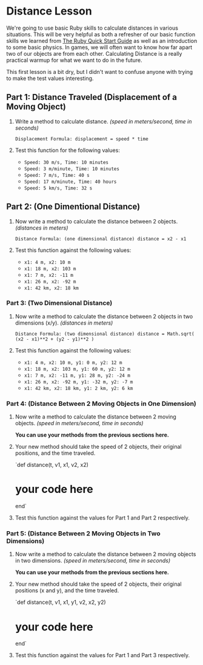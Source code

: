 # Distance Lesson

We're going to use basic Ruby skills to calculate distances in various situations. This will be very helpful as both a refresher of our basic function skills we learned from [The Ruby Quick Start Guide](http://www.ruby-lang.org/en/documentation/quickstart/4/) as well as an introduction to some basic physics. In games, we will often want to know how far apart two of our objects are from each other. Calculating Distance is a really practical warmup for what we want to do in the future.

This first lesson is a bit dry, but I didn't want to confuse anyone with trying to make the test values interesting.

## Part 1: Distance Traveled (Displacement of a Moving Object)

1. Write a method to calculate distance. *(speed in meters/second, time in seconds)*

    `Displacement Formula:
    displacement = speed * time`

2. Test this function for the following values:

    * `Speed: 30 m/s, Time: 10 minutes`
    * `Speed: 3 m/minute, Time: 10 minutes`
    * `Speed: 7 m/s, Time: 40 s`
    * `Speed: 17 m/minute, Time: 40 hours`
    * `Speed: 5 km/s, Time: 32 s`

## Part 2: (One Dimentional Distance)

1. Now write a method to calculate the distance between 2 objects. *(distances in meters)*

    `Distance Formula: (one dimensional distance)
    distance = x2 - x1`

2. Test this function against the following values:

    * `x1: 4 m, x2: 10 m`
    * `x1: 18 m, x2: 103 m`
    * `x1: 7 m, x2: -11 m`
    * `x1: 26 m, x2: -92 m`
    * `x1: 42 km, x2: 18 km`

### Part 3: (Two Dimensional Distance)

1. Now write a method to calculate the distance between 2 objects in two dimensions (x/y). *(distances in meters)*

    `Distance Formula: (two dimensional distance)
    distance = Math.sqrt( (x2 - x1)**2 + (y2 - y1)**2 )`

2. Test this function against the following values:

    * `x1: 4 m, x2: 10 m, y1: 0 m, y2: 12 m`
    * `x1: 18 m, x2: 103 m, y1: 60 m, y2: 12 m`
    * `x1: 7 m, x2: -11 m, y1: 28 m, y2: -24 m`
    * `x1: 26 m, x2: -92 m, y1: -32 m, y2: -7 m`
    * `x1: 42 km, x2: 18 km, y1: 2 km, y2: 6 km`

### Part 4: (Distance Between 2 Moving Objects in One Dimension)

1. Now write a method to calculate the distance between 2 moving objects. *(speed in meters/second, time in seconds)*

    **You can use your methods from the previous sections here.**

2. Your new method should take the speed of 2 objects, their original positions, and the time traveled.

    `def distance(t, v1, x1, v2, x2)
      # your code here
    end`

3. Test this function against the values for Part 1 and Part 2 respectively.

### Part 5: (Distance Between 2 Moving Objects in Two Dimensions)

1. Now write a method to calculate the distance between 2 moving objects in two dimensions. *(speed in meters/second, time in seconds)*

    **You can use your methods from the previous sections here.**

2. Your new method should take the speed of 2 objects, their original positions (x and y), and the time traveled.

    `def distance(t, v1, x1, y1, v2, x2, y2)
      # your code here
    end`

3. Test this function against the values for Part 1 and Part 3 respectively.

